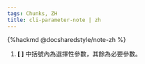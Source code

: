 ```yaml
---
tags: Chunks, ZH
title: cli-parameter-note | zh
---
```


{%hackmd @docsharedstyle/note-zh %}
1. **[ ]** 中括號內為選擇性參數，其餘為必要參數。

